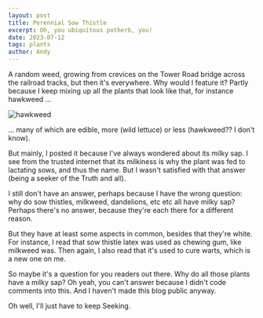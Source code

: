 ```yaml
---
layout: post
title: Perennial Sow Thistle
excerpt: Oh, you ubiquitous potherb, you!
date: 2023-07-12
tags: plants
author: Andy
---
```


A random weed, growing from crevices on the Tower Road bridge across the railroad tracks, but then it's everywhere. Why would I feature it? Partly because I keep mixing up all the plants that look like that, for instance hawkweed ...

![hawkweed](/hawkweed.jpg)

... many of which are edible, more (wild lettuce) or less (hawkweed?? I don't know).

But mainly, I posted it because I've always wondered about its milky sap. I see from the trusted internet that its milkiness is why the plant was fed to lactating sows, and thus the name. But I wasn't satisfied with that answer (being a seeker of the Truth and all).

I still don't have an answer, perhaps because I have the wrong question: why do sow thistles, milkweed, dandelions, etc etc all have milky sap?  Perhaps there's no answer, because they're each there for a different reason.

But they have at least some aspects in common, besides that they're white. For instance, I read that sow thistle latex was used as chewing gum, like milkweed was. Then again, I also read that it's used to cure warts, which is a new one on me.

So maybe it's a question for you readers out there. Why do all those plants have a milky sap? Oh yeah, you can't answer because I didn't code comments into this. And I haven't made this blog public anyway.

Oh well, I'll just have to keep Seeking.


